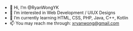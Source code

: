 - 👋 Hi, I’m @RyanWongYK
- 👀 I’m interested in Web Development / UIUX Designs
- 🌱 I’m currently learning HTML, CSS, PHP, Java, C++, Kotlin
- 📫 You may reach me through: xryanwong@gmail.com

<!---
RyanWongYK/RyanWongYK is a ✨ special ✨ repository because its `README.md` (this file) appears on your GitHub profile.
You can click the Preview link to take a look at your changes.
--->
